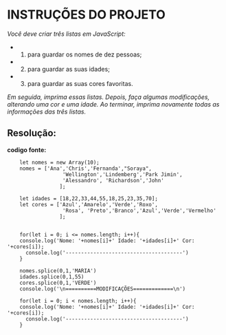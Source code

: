 # INSTRUÇÕES DO PROJETO

*Você deve criar três listas em JavaScript:*

- 1. para guardar os nomes de dez pessoas;
- 2. para guardar as suas idades;
- 3. para guardar as suas cores favoritas.

*Em seguida, imprima essas listas. Depois, faça algumas modificações, alterando uma cor e uma idade. Ao terminar, imprima novamente todas as informações das três listas.* 





## Resolução:

  


  **codigo fonte:**

        let nomes = new Array(10);
        nomes = ['Ana','Chris','Fernanda',"Soraya",
                      'Wellington','Lindemberg','Park Jimin',
                      'Alessandro', 'Richardson','John'
                     ];
    
        let idades = [18,22,33,44,55,18,25,23,35,70];
        let cores = ['Azul','Amarelo','Verde','Roxo',
                      'Rosa', 'Preto','Branco','Azul','Verde','Vermelho'
                     ];


        for(let i = 0; i <= nomes.length; i++){
        console.log('Nome: '+nomes[i]+' Idade: '+idades[i]+' Cor: '+cores[i]);
          console.log('--------------------------------------')
        }
    
        nomes.splice(0,1,'MARIA')
        idades.splice(0,1,55)
        cores.splice(0,1,'VERDE')
        console.log('\n==========MODIFICAÇÕES=============\n')
    
        for(let i = 0; i < nomes.length; i++){
        console.log('Nome: '+nomes[i]+' Idade: '+idades[i]+' Cor: '+cores[i]);
          console.log('--------------------------------------')
        }
